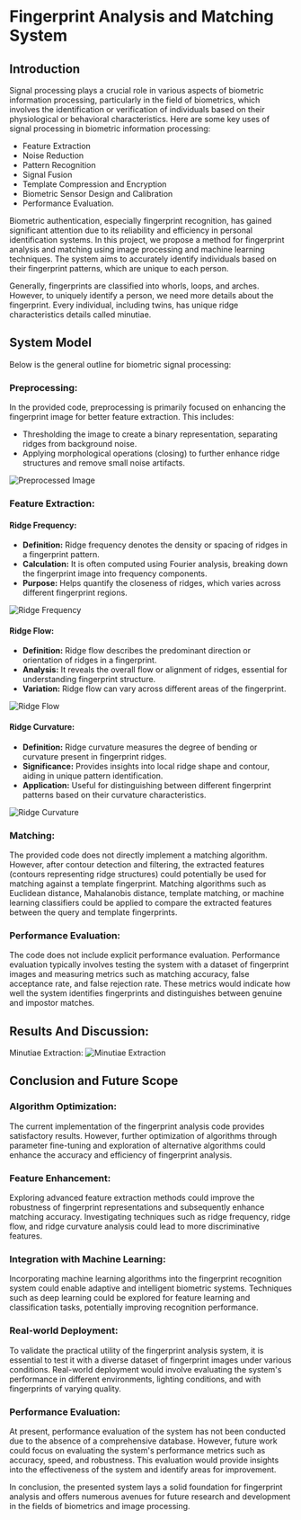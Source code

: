 # Fingerprint Analysis and Matching System

## Introduction

Signal processing plays a crucial role in various aspects of biometric information processing, particularly in the field of biometrics, which involves the identification or verification of individuals based on their physiological or behavioral characteristics. Here are some key uses of signal processing in biometric information processing:

- Feature Extraction
- Noise Reduction
- Pattern Recognition
- Signal Fusion
- Template Compression and Encryption
- Biometric Sensor Design and Calibration
- Performance Evaluation.

Biometric authentication, especially fingerprint recognition, has gained significant attention due to its reliability and efficiency in personal identification systems. In this project, we propose a method for fingerprint analysis and matching using image processing and machine learning techniques. The system aims to accurately identify individuals based on their fingerprint patterns, which are unique to each person.

Generally, fingerprints are classified into whorls, loops, and arches. However, to uniquely identify a person, we need more details about the fingerprint. Every individual, including twins, has unique ridge characteristics details called minutiae.

## System Model

Below is the general outline for biometric signal processing:

### Preprocessing:

In the provided code, preprocessing is primarily focused on enhancing the fingerprint image for better feature extraction. This includes:

- Thresholding the image to create a binary representation, separating ridges from background noise.
- Applying morphological operations (closing) to further enhance ridge structures and remove small noise artifacts.

![Preprocessed Image](https://github.com/Purvesh77/Finger-Print-Analysis/blob/main/filtered_fingerprint2.jpeg)

### Feature Extraction:

#### Ridge Frequency:

- **Definition:** Ridge frequency denotes the density or spacing of ridges in a fingerprint pattern.
- **Calculation:** It is often computed using Fourier analysis, breaking down the fingerprint image into frequency components.
- **Purpose:** Helps quantify the closeness of ridges, which varies across different fingerprint regions.

![Ridge Frequency](https://github.com/Purvesh77/Finger-Print-Analysis/blob/main/Output/Ridge%20Frequency.png)

#### Ridge Flow:

- **Definition:** Ridge flow describes the predominant direction or orientation of ridges in a fingerprint.
- **Analysis:** It reveals the overall flow or alignment of ridges, essential for understanding fingerprint structure.
- **Variation:** Ridge flow can vary across different areas of the fingerprint.

![Ridge Flow](https://github.com/Purvesh77/Finger-Print-Analysis/blob/main/Output/Ridge%20Flow.png)

#### Ridge Curvature:

- **Definition:** Ridge curvature measures the degree of bending or curvature present in fingerprint ridges.
- **Significance:** Provides insights into local ridge shape and contour, aiding in unique pattern identification.
- **Application:** Useful for distinguishing between different fingerprint patterns based on their curvature characteristics.

![Ridge Curvature](https://github.com/Purvesh77/Finger-Print-Analysis/blob/main/Output/Ridge%20Curvature.png)

### Matching:

The provided code does not directly implement a matching algorithm. However, after contour detection and filtering, the extracted features (contours representing ridge structures) could potentially be used for matching against a template fingerprint. Matching algorithms such as Euclidean distance, Mahalanobis distance, template matching, or machine learning classifiers could be applied to compare the extracted features between the query and template fingerprints.

### Performance Evaluation:

The code does not include explicit performance evaluation. Performance evaluation typically involves testing the system with a dataset of fingerprint images and measuring metrics such as matching accuracy, false acceptance rate, and false rejection rate. These metrics would indicate how well the system identifies fingerprints and distinguishes between genuine and impostor matches.

## Results And Discussion:

Minutiae Extraction: 
![Minutiae Extraction]([https://github.com/Purvesh77/Finger-Print-Analysis/blob/main/Output/Ridge%20Curvature.png](https://github.com/Purvesh77/Finger-Print-Analysis/blob/main/Output/Minutiae%20Extraction.png))

## Conclusion and Future Scope

### Algorithm Optimization:

The current implementation of the fingerprint analysis code provides satisfactory results. However, further optimization of algorithms through parameter fine-tuning and exploration of alternative algorithms could enhance the accuracy and efficiency of fingerprint analysis.

### Feature Enhancement:

Exploring advanced feature extraction methods could improve the robustness of fingerprint representations and subsequently enhance matching accuracy. Investigating techniques such as ridge frequency, ridge flow, and ridge curvature analysis could lead to more discriminative features.

### Integration with Machine Learning:

Incorporating machine learning algorithms into the fingerprint recognition system could enable adaptive and intelligent biometric systems. Techniques such as deep learning could be explored for feature learning and classification tasks, potentially improving recognition performance.

### Real-world Deployment:

To validate the practical utility of the fingerprint analysis system, it is essential to test it with a diverse dataset of fingerprint images under various conditions. Real-world deployment would involve evaluating the system's performance in different environments, lighting conditions, and with fingerprints of varying quality.

### Performance Evaluation:

At present, performance evaluation of the system has not been conducted due to the absence of a comprehensive database. However, future work could focus on evaluating the system's performance metrics such as accuracy, speed, and robustness. This evaluation would provide insights into the effectiveness of the system and identify areas for improvement.

In conclusion, the presented system lays a solid foundation for fingerprint analysis and offers numerous avenues for future research and development in the fields of biometrics and image processing.
